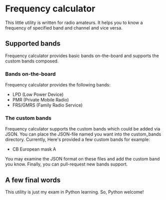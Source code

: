 # Frequency calculator

This little utility is written for radio amateurs. It helps you to know a frequency of specified band and channel and vice versa.

## Supported bands
Frequency calculator provides basic bands on-the-board and supports the custom bands composed.
### Bands on-the-board
Frequency calculator provides the following bands:

+ LPD (Low Power Device)
+ PMR (Private Mobile Radio)
+ FRS/GMRS (Family Radio Service)

### The custom bands
Frequency calculator supports the custom bands which could be added  via JSON. You can place the JSON-file named you want into the custom_bands directory. Currently, Here's provided a few custom bands  for example:

+ CB European mask A

You may examine the JSON format on these files and add the custom band you know.
Finally, you can pull-request new bands support.

## A few final words

This utility is just my exam in Python learning. So, Python welcome!
